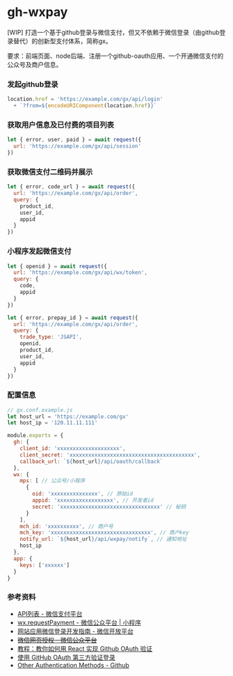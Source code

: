 # gh-wxpay

\[WIP\] 打造一个基于github登录与微信支付，但又不依赖于微信登录（由github登录替代）的创新型支付体系，简称gx。

要求：前端页面、node后端、注册一个github-oauth应用、一个开通微信支付的公众号及商户信息。

### 发起github登录

```js
location.href = 'https://example.com/gx/api/login'
  + `?from=${encodeURIComponent(location.href)}`
```

### 获取用户信息及已付费的项目列表

```js
let { error, user, paid } = await request({
  url: 'https://example.com/gx/api/session'
})
```

### 获取微信支付二维码并展示

```js
let { error, code_url } = await request({
  url: 'https://example.com/gx/api/order',
  query: {
    product_id,
    user_id,
    appid
  }
})
```

### 小程序发起微信支付

```js
let { openid } = await request({
  url: 'https://example.com/gx/api/wx/token',
  query: {
    code,
    appid
  }
})

let { error, prepay_id } = await request({
  url: 'https://example.com/gx/api/order',
  query: {
    trade_type: 'JSAPI',
    openid,
    product_id,
    user_id,
    appid
  }
})
```

### 配置信息

```js
// gx.conf.example.js
let host_url = 'https://example.com/gx'
let host_ip = '120.11.11.111'

module.exports = {
  gh: {
    client_id: 'xxxxxxxxxxxxxxxxxxxx',
    client_secret: 'xxxxxxxxxxxxxxxxxxxxxxxxxxxxxxxxxxxxxxxx',
    callback_url: `${host_url}/api/oauth/callback`
  },
  wx: {
    mps: [ // 公众号/小程序
      {
        oid: 'xxxxxxxxxxxxxxx', // 原始id
        appid: 'xxxxxxxxxxxxxxxxxx', // 开发者id
        secret: 'xxxxxxxxxxxxxxxxxxxxxxxxxxxxxxxx' // 秘钥
      }
    ],
    mch_id: 'xxxxxxxxxx', // 商户号
    mch_key: 'xxxxxxxxxxxxxxxxxxxxxxxxxxxxxxxx', // 商户key
    notify_url: `${host_url}/api/wxpay/notify`, // 通知地址
    host_ip
  },
  app: {
    keys: ['xxxxxx']
  }
}
```

### 参考资料

- [API列表 - 微信支付平台](https://pay.weixin.qq.com/wiki/doc/api/native.php?chapter=9_1)
- [wx.requestPayment - 微信公众平台 | 小程序](https://mp.weixin.qq.com/debug/wxadoc/dev/api/api-pay.html#wxrequestpaymentobject)
- [网站应用微信登录开发指南 - 微信开放平台](https://open.weixin.qq.com/cgi-bin/showdocument?action=dir_list&t=resource/res_list&verify=1&id=open1419316505&token=&lang=zh_CN)
- ~~[微信网页授权 - 微信公众平台](https://mp.weixin.qq.com/wiki?t=resource/res_main&id=mp1421140842)~~
- [教程：教你如何用 React 实现 Github OAuth 验证](http://react-china.org/t/react-github-oauth/4986)
- [使用 GitHub OAuth 第三方验证登录](https://zhuanlan.zhihu.com/p/26754921)
- [Other Authentication Methods - Github](https://developer.github.com/v3/auth/)
